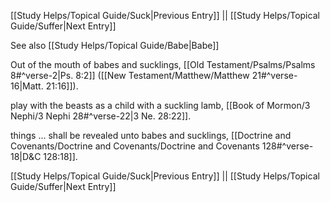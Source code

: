[[Study Helps/Topical Guide/Suck|Previous Entry]]  ||  [[Study Helps/Topical Guide/Suffer|Next Entry]]

 See also [[Study Helps/Topical Guide/Babe|Babe]]

 Out of the mouth of babes and sucklings, [[Old Testament/Psalms/Psalms 8#^verse-2|Ps. 8:2]] ([[New Testament/Matthew/Matthew 21#^verse-16|Matt. 21:16]]).

 play with the beasts as a child with a suckling lamb, [[Book of Mormon/3 Nephi/3 Nephi 28#^verse-22|3 Ne. 28:22]].

 things ... shall be revealed unto babes and sucklings, [[Doctrine and Covenants/Doctrine and Covenants/Doctrine and Covenants 128#^verse-18|D&C 128:18]].

[[Study Helps/Topical Guide/Suck|Previous Entry]]  ||  [[Study Helps/Topical Guide/Suffer|Next Entry]]